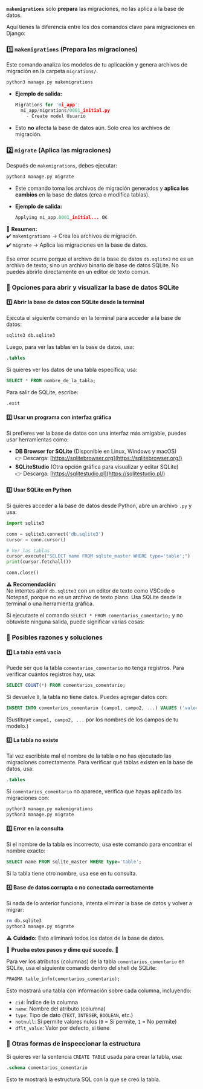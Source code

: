 
 **`makemigrations`** solo **prepara** las migraciones, no las aplica a la base de datos.

Aquí tienes la diferencia entre los dos comandos clave para migraciones en Django:

### 1️⃣ **`makemigrations`** (Prepara las migraciones)

Este comando analiza los modelos de tu aplicación y genera archivos de migración en la carpeta `migrations/`.

```c
python3 manage.py makemigrations
```

- **Ejemplo de salida:**
    
    ```c
    Migrations for 'mi_app':
      mi_app/migrations/0001_initial.py
        - Create model Usuario
    ```
    
- Esto **no** afecta la base de datos aún. Solo crea los archivos de migración.

### 2️⃣ **`migrate`** (Aplica las migraciones)

Después de `makemigrations`, debes ejecutar:

```c
python3 manage.py migrate
```

- Este comando toma los archivos de migración generados y **aplica los cambios** en la base de datos (crea o modifica tablas).
- **Ejemplo de salida:**
    
    ```c
    Applying mi_app.0001_initial... OK
    ```
    

📌 **Resumen:**  
✔️ `makemigrations` → Crea los archivos de migración.  
✔️ `migrate` → Aplica las migraciones en la base de datos.




Ese error ocurre porque el archivo de la base de datos `db.sqlite3` no es un archivo de texto, sino un archivo binario de base de datos SQLite. No puedes abrirlo directamente en un editor de texto común.

### 🔹 **Opciones para abrir y visualizar la base de datos SQLite**

#### 1️⃣ **Abrir la base de datos con SQLite desde la terminal**

Ejecuta el siguiente comando en la terminal para acceder a la base de datos:

```bash
sqlite3 db.sqlite3
```

Luego, para ver las tablas en la base de datos, usa:

```sql
.tables
```

Si quieres ver los datos de una tabla específica, usa:

```sql
SELECT * FROM nombre_de_la_tabla;
```

Para salir de SQLite, escribe:

```sql
.exit
```

#### 2️⃣ **Usar un programa con interfaz gráfica**

Si prefieres ver la base de datos con una interfaz más amigable, puedes usar herramientas como:

- **DB Browser for SQLite** (Disponible en Linux, Windows y macOS)  
    👉 Descarga: [https://sqlitebrowser.org](https://sqlitebrowser.org/)
- **SQLiteStudio** (Otra opción gráfica para visualizar y editar SQLite)  
    👉 Descarga: [https://sqlitestudio.pl](https://sqlitestudio.pl/)

#### 3️⃣ **Usar SQLite en Python**

Si quieres acceder a la base de datos desde Python, abre un archivo `.py` y usa:

```python
import sqlite3

conn = sqlite3.connect('db.sqlite3')
cursor = conn.cursor()

# Ver las tablas
cursor.execute("SELECT name FROM sqlite_master WHERE type='table';")
print(cursor.fetchall())

conn.close()
```

⚠ **Recomendación:**  
No intentes abrir `db.sqlite3` con un editor de texto como VSCode o Notepad, porque no es un archivo de texto plano. Usa SQLite desde la terminal o una herramienta gráfica.



Si ejecutaste el comando `SELECT * FROM comentarios_comentario;` y no obtuviste ninguna salida, puede significar varias cosas:

### 🔎 **Posibles razones y soluciones**

#### 1️⃣ **La tabla está vacía**

Puede ser que la tabla `comentarios_comentario` no tenga registros. Para verificar cuántos registros hay, usa:

```sql
SELECT COUNT(*) FROM comentarios_comentario;
```

Si devuelve `0`, la tabla no tiene datos. Puedes agregar datos con:

```sql
INSERT INTO comentarios_comentario (campo1, campo2, ...) VALUES ('valor1', 'valor2', ...);
```

(Sustituye `campo1, campo2, ...` por los nombres de los campos de tu modelo.)

#### 2️⃣ **La tabla no existe**

Tal vez escribiste mal el nombre de la tabla o no has ejecutado las migraciones correctamente. Para verificar qué tablas existen en la base de datos, usa:

```sql
.tables
```

Si `comentarios_comentario` no aparece, verifica que hayas aplicado las migraciones con:

```bash
python3 manage.py makemigrations
python3 manage.py migrate
```

#### 3️⃣ **Error en la consulta**

Si el nombre de la tabla es incorrecto, usa este comando para encontrar el nombre exacto:

```sql
SELECT name FROM sqlite_master WHERE type='table';
```

Si la tabla tiene otro nombre, usa ese en tu consulta.

#### 4️⃣ **Base de datos corrupta o no conectada correctamente**

Si nada de lo anterior funciona, intenta eliminar la base de datos y volver a migrar:

```bash
rm db.sqlite3
python3 manage.py migrate
```

⚠ **Cuidado:** Esto eliminará todos los datos de la base de datos.

🔹 **Prueba estos pasos y dime qué sucede.** 🚀




Para ver los atributos (columnas) de la tabla `comentarios_comentario` en SQLite, usa el siguiente comando dentro del shell de SQLite:

```sql
PRAGMA table_info(comentarios_comentario);
```

Esto mostrará una tabla con información sobre cada columna, incluyendo:

- `cid`: Índice de la columna
- `name`: Nombre del atributo (columna)
- `type`: Tipo de dato (`TEXT`, `INTEGER`, `BOOLEAN`, etc.)
- `notnull`: Si permite valores nulos (`0` = Sí permite, `1` = No permite)
- `dflt_value`: Valor por defecto, si tiene

### 🔹 Otras formas de inspeccionar la estructura

Si quieres ver la sentencia `CREATE TABLE` usada para crear la tabla, usa:

```sql
.schema comentarios_comentario
```

Esto te mostrará la estructura SQL con la que se creó la tabla.

